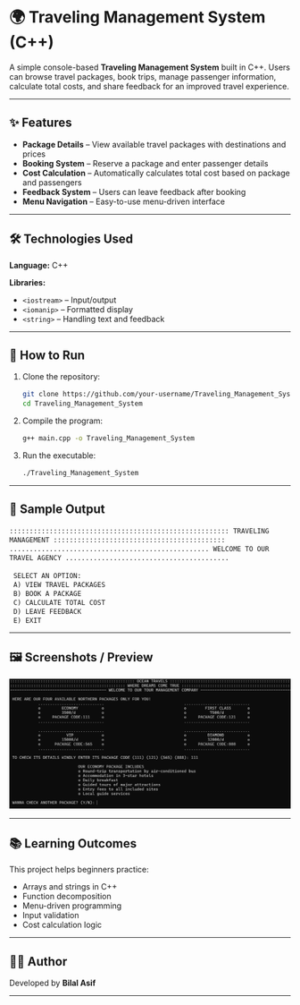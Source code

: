 # 🌍 Traveling Management System (C++)

A simple console-based **Traveling Management System** built in C++.
Users can browse travel packages, book trips, manage passenger information, calculate total costs, and share feedback for an improved travel experience.

---

## ✨ Features

* **Package Details** – View available travel packages with destinations and prices
* **Booking System** – Reserve a package and enter passenger details
* **Cost Calculation** – Automatically calculates total cost based on package and passengers
* **Feedback System** – Users can leave feedback after booking
* **Menu Navigation** – Easy-to-use menu-driven interface

---

## 🛠️ Technologies Used

**Language:**
C++

**Libraries:**

* `<iostream>` – Input/output
* `<iomanip>` – Formatted display
* `<string>` – Handling text and feedback

---

## 🚀 How to Run

1. Clone the repository:

   ```bash
   git clone https://github.com/your-username/Traveling_Management_System.git
   cd Traveling_Management_System
   ```

2. Compile the program:

   ```bash
   g++ main.cpp -o Traveling_Management_System
   ```

3. Run the executable:

   ```bash
   ./Traveling_Management_System
   ```

---

## 📸 Sample Output

```
::::::::::::::::::::::::::::::::::::::::::::::::::::::: TRAVELING MANAGEMENT :::::::::::::::::::::::::::::::::::::::::::
.................................................. WELCOME TO OUR TRAVEL AGENCY .........................................

 SELECT AN OPTION:
 A) VIEW TRAVEL PACKAGES
 B) BOOK A PACKAGE
 C) CALCULATE TOTAL COST
 D) LEAVE FEEDBACK
 E) EXIT
```

---

## 🖼️ Screenshots / Preview

![Screenshot](screenshots/dashboard.png)

---

## 📚 Learning Outcomes

This project helps beginners practice:

* Arrays and strings in C++
* Function decomposition
* Menu-driven programming
* Input validation
* Cost calculation logic

---

## 👨‍💻 Author

Developed by **Bilal Asif**

---

